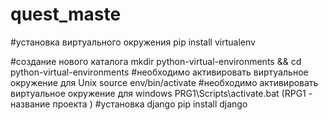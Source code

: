# quest_maste
#установка виртуального окружения
pip install virtualenv

#создание нового каталога
mkdir python-virtual-environments && cd python-virtual-environments
#необходимо активировать виртуальное окружение  для Unix 
source env/bin/activate
#необходимо активировать виртуальное окружение  для windows 
PRG1\Scripts\activate.bat     (RPG1 - название проекта )
#установка django 
pip install django
